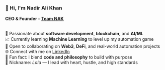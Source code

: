 ### 👋 Hi, I'm Nadir Ali Khan

<strong>CEO & Founder – <a href="https://www.theteamnak.com" target="_blank">Team NAK</a></strong><br><br>

🚀 Passionate about <b>software development</b>, <b>blockchain</b>, and <b>AI/ML</b><br>
📈 Currently learning <b>Machine Learning</b> to level up my automation game<br>
🤝 Open to collaborating on <b>Web3</b>, <b>DeFi</b>, and real-world automation projects<br>
🌐 Connect with me on <a href="https://www.linkedin.com/in/teamnadiralikhan" target="_blank">LinkedIn</a><br>
💭 Fun fact: I blend <b>code and philosophy</b> to build with purpose<br>
🧠 Nickname: <i>Lala</i> — I lead with heart, hustle, and high standards
